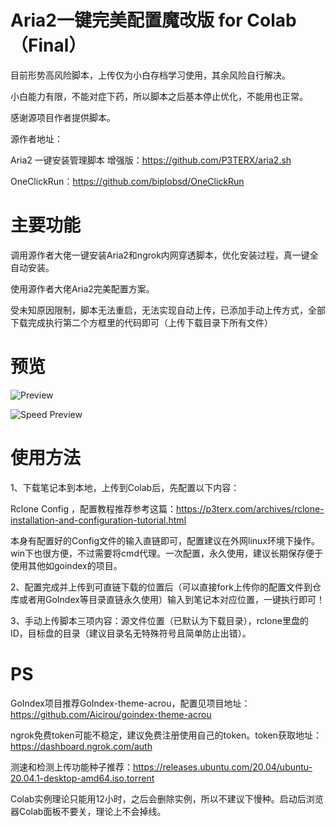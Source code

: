 # Aria2一键完美配置魔改版 for Colab （Final）

目前形势高风险脚本，上传仅为小白存档学习使用，其余风险自行解决。

小白能力有限，不能对症下药，所以脚本之后基本停止优化，不能用也正常。

感谢源项目作者提供脚本。


源作者地址：

Aria2 一键安装管理脚本 增强版：https://github.com/P3TERX/aria2.sh

OneClickRun：https://github.com/biplobsd/OneClickRun


# 主要功能

调用源作者大佬一键安装Aria2和ngrok内网穿透脚本，优化安装过程，真一键全自动安装。

使用源作者大佬Aria2完美配置方案。

受未知原因限制，脚本无法重启，无法实现自动上传，已添加手动上传方式，全部下载完成执行第二个方框里的代码即可（上传下载目录下所有文件）


# 预览

![Preview](https://github.com/hmglife/aria2-colab/raw/master/Preview.png)

![Speed Preview](https://github.com/hmglife/aria2-colab/raw/master/Speed%20Preview.png)


# 使用方法

1、下载笔记本到本地，上传到Colab后，先配置以下内容：

Rclone Config ，配置教程推荐参考这篇：https://p3terx.com/archives/rclone-installation-and-configuration-tutorial.html

本身有配置好的Config文件的输入直链即可，配置建议在外网linux环境下操作。win下也很方便，不过需要将cmd代理。一次配置，永久使用，建议长期保存便于使用其他如goindex的项目。

2、配置完成并上传到可直链下载的位置后（可以直接fork上传你的配置文件到仓库或者用GoIndex等目录直链永久使用）输入到笔记本对应位置，一键执行即可！

3、手动上传脚本三项内容：源文件位置（已默认为下载目录），rclone里盘的ID，目标盘的目录（建议目录名无特殊符号且简单防止出错）。


# PS

GoIndex项目推荐GoIndex-theme-acrou，配置见项目地址：https://github.com/Aicirou/goindex-theme-acrou

ngrok免费token可能不稳定，建议免费注册使用自己的token。token获取地址：https://dashboard.ngrok.com/auth

测速和检测上传功能种子推荐：https://releases.ubuntu.com/20.04/ubuntu-20.04.1-desktop-amd64.iso.torrent

Colab实例理论只能用12小时，之后会删除实例，所以不建议下慢种。启动后浏览器Colab面板不要关，理论上不会掉线。
